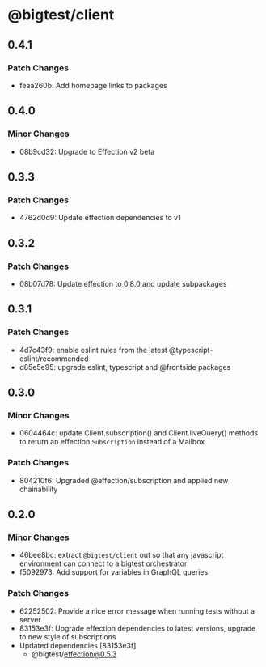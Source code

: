 # @bigtest/client

## 0.4.1

### Patch Changes

- feaa260b: Add homepage links to packages

## 0.4.0

### Minor Changes

- 08b9cd32: Upgrade to Effection v2 beta

## 0.3.3

### Patch Changes

- 4762d0d9: Update effection dependencies to v1

## 0.3.2

### Patch Changes

- 08b07d78: Update effection to 0.8.0 and update subpackages

## 0.3.1

### Patch Changes

- 4d7c43f9: enable eslint rules from the latest @typescript-eslint/recommended
- d85e5e95: upgrade eslint, typescript and @frontside packages

## 0.3.0

### Minor Changes

- 0604464c: update Client.subscription() and Client.liveQuery() methods to return
  an effection `Subscription` instead of a Mailbox

### Patch Changes

- 804210f6: Upgraded @effection/subscription and applied new chainability

## 0.2.0

### Minor Changes

- 46bee8bc: extract `@bigtest/client` out so that any javascript environment can
  connect to a bigtest orchestrator
- f5092973: Add support for variables in GraphQL queries

### Patch Changes

- 62252502: Provide a nice error message when running tests without a server
- 83153e3f: Upgrade effection dependencies to latest versions, upgrade to new style of subscriptions
- Updated dependencies [83153e3f]
  - @bigtest/effection@0.5.3
